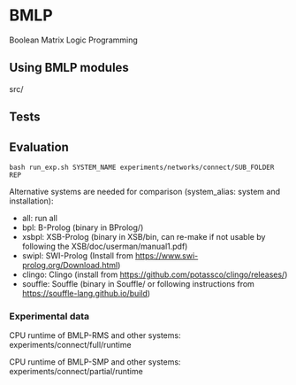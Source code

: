 # BMLP
Boolean Matrix Logic Programming

## Using BMLP modules

src/

## Tests

## Evaluation

```bash run_exp.sh SYSTEM_NAME experiments/networks/connect/SUB_FOLDER REP```

Alternative systems are needed for comparison (system_alias: system and installation):
- all:   run all
- bpl:   B-Prolog (binary in BProlog/)
- xsbpl: XSB-Prolog (binary in XSB/bin, can re-make if not usable by following the XSB/doc/userman/manual1.pdf)
- swipl: SWI-Prolog (Install from https://www.swi-prolog.org/Download.html)
- clingo: Clingo (install from https://github.com/potassco/clingo/releases/)
- souffle: Souffle (binary in Souffle/ or following instructions from https://souffle-lang.github.io/build)

### Experimental data

CPU runtime of BMLP-RMS and other systems:
experiments/connect/full/runtime

CPU runtime of BMLP-SMP and other systems:
experiments/connect/partial/runtime